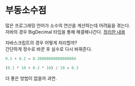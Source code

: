 # 부동소수점

많은 프로그래밍 언어가 소수의 연산을 계산하는데 어려움을 겪는다.<br/>
자바의 경우 BigDecimal 타입을 통해 해결해나간다.
[정리한 내용](https://github.com/2wonbin/TIL/blob/main/Java/BigDecimal.md)<br/>

자바스크립트의 경우 어떻게 처리할까?<br/>
간단하게 정수로 바꾼 후 실수로 다시 바꿔준다.
``` javascript
0.1 + 0.2 = 0.30000000000000004

(0.1 * 10 + 0.2 * 10) / 10 = 0.3
```
더 좋은 방법이 없을까 과연.